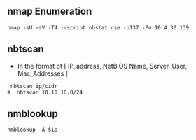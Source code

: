 ## nmap Enumeration 

```
nmap -sU -sV -T4 --script nbstat.nse -p137 -Pn 10.4.30.139
```

## nbtscan
- In the format of  [ IP_address, NetBIOS Name, Server, User, Mac_Addresses ]
  
```
 nbtscan ip/cidr
#  nbtscan 10.10.10.0/24
```

## nmblookup

```
nmblookup -A $ip
```

